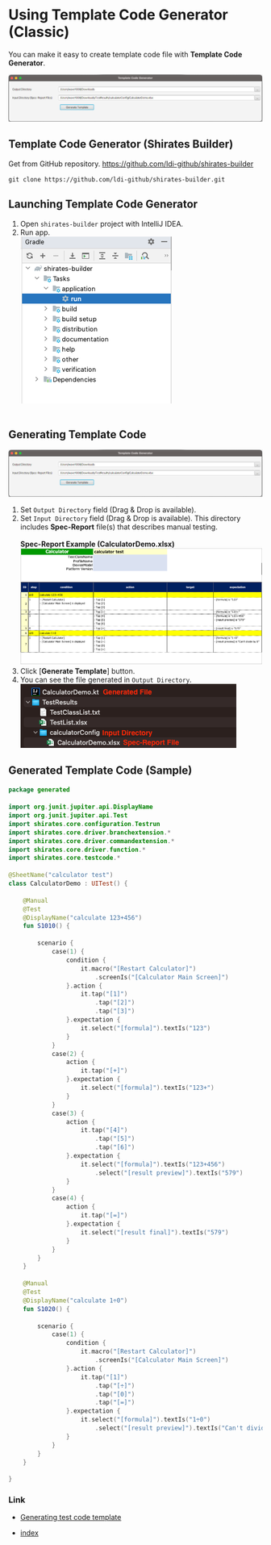 # Using Template Code Generator (Classic)

You can make it easy to create template code file with **Template Code Generator**.

![](_images/template_code_generator.png)

## Template Code Generator (Shirates Builder)

Get from GitHub repository.
https://github.com/ldi-github/shirates-builder

```
git clone https://github.com/ldi-github/shirates-builder.git
```

## Launching Template Code Generator

1. Open `shirates-builder` project with IntelliJ IDEA.
2. Run app.<br>
   ![](_images/screen_builder_run.png)<br><br>

## Generating Template Code

![](_images/template_code_generator.png)

1. Set `Output Directory` field (Drag & Drop is available).<br>
2. Set `Input Directory` field (Drag & Drop is available). This directory includes **Spec-Report** file(s) that
   describes manual testing. <br><br>
   **Spec-Report Example (CalculatorDemo.xlsx)** <br>
   ![](_images/spec_report_calculator.png)
3. Click [**Generate Template**] button.
4. You can see the file generated in `Output Directory`. <br>
   ![](_images/directory_and_files.png)

## Generated Template Code (Sample)

```kotlin
package generated

import org.junit.jupiter.api.DisplayName
import org.junit.jupiter.api.Test
import shirates.core.configuration.Testrun
import shirates.core.driver.branchextension.*
import shirates.core.driver.commandextension.*
import shirates.core.driver.function.*
import shirates.core.testcode.*

@SheetName("calculator test")
class CalculatorDemo : UITest() {

    @Manual
    @Test
    @DisplayName("calculate 123+456")
    fun S1010() {
		
        scenario {
            case(1) {
                condition {
                    it.macro("[Restart Calculator]")
                        .screenIs("[Calculator Main Screen]")
                }.action {
                    it.tap("[1]")
                        .tap("[2]")
                        .tap("[3]")
                }.expectation {
                    it.select("[formula]").textIs("123")
                }
            }
            case(2) {
                action {
                    it.tap("[+]")
                }.expectation {
                    it.select("[formula]").textIs("123+")
                }
            }
            case(3) {
                action {
                    it.tap("[4]")
                        .tap("[5]")
                        .tap("[6]")
                }.expectation {
                    it.select("[formula]").textIs("123+456")
                        .select("[result preview]").textIs("579")
                }
            }
            case(4) {
                action {
                    it.tap("[=]")
                }.expectation {
                    it.select("[result final]").textIs("579")
                }
            }
        }
    }

    @Manual
    @Test
    @DisplayName("calculate 1÷0")
    fun S1020() {

        scenario {
            case(1) {
                condition {
                    it.macro("[Restart Calculator]")
                        .screenIs("[Calculator Main Screen]")
                }.action {
                    it.tap("[1]")
                        .tap("[÷]")
                        .tap("[0]")
                        .tap("[=]")
                }.expectation {
                    it.select("[formula]").textIs("1÷0")
                        .select("[result preview]").textIs("Can't divide by 0")
                }
            }
        }
    }

}
```

### Link

- [Generating test code template](generating_test_code_template.md)


- [index](../../index.md)
